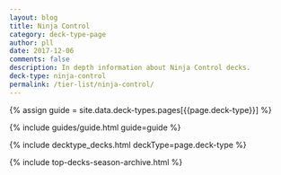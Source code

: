 ```yaml
---
layout: blog
title: Ninja Control
category: deck-type-page
author: pll
date: 2017-12-06
comments: false
description: In depth information about Ninja Control decks.
deck-type: ninja-control
permalink: /tier-list/ninja-control/ 
---
```


{% assign guide = site.data.deck-types.pages[{{page.deck-type}}] %}

{% include guides/guide.html guide=guide %}

{% include decktype_decks.html deckType=page.deck-type %}

{% include top-decks-season-archive.html %}